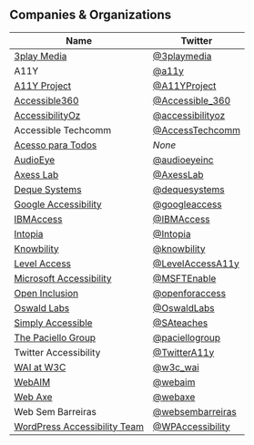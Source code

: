 ## Companies & Organizations

| Name | Twitter |
|---   |---      |
| [3play Media](https://www.3playmedia.com/) | [@3playmedia](https://twitter.com/3playmedia) |
| A11Y | [@a11y](https://twitter.com/a11y) |
| [A11Y Project](https://a11yproject.com/) | [@A11YProject](https://twitter.com/A11YProject) |
| [Accessible360](https://accessible360.com/) | [@Accessible_360](https://twitter.com/accessible_360/) |
| [AccessibilityOz](https://www.accessibilityoz.com/) | [@accessibilityoz](https://twitter.com/accessibilityoz) |
| Accessible Techcomm | [@AccessTechcomm](https://twitter.com/AccessTechcomm) |
| [Acesso para Todos](https://www.acessoparatodos.com.br/) | _None_ |
| [AudioEye](https://www.audioeye.com/) | [@audioeyeinc](https://twitter.com/audioeyeinc) |
| [Axess Lab](https://axesslab.com/) | [@AxessLab](https://twitter.com/AxessLab) |
| [Deque Systems](http://www.deque.com/) | [@dequesystems](https://twitter.com/dequesystems) |
| [Google Accessibility](https://www.google.com/accessibility/) | [@googleaccess](https://twitter.com/googleaccess) |
| [IBMAccess](https://www.ibm.com/able/) | [@IBMAccess](https://twitter.com/IBMAccess) |
| [Intopia](https://intopia.digital/) | [@Intopia](https://twitter.com/Intopia) |
| [Knowbility](https://knowbility.org/) | [@knowbility](https://twitter.com/knowbility) |
| [Level Access](https://www.levelaccess.com/) | [@LevelAccessA11y](https://twitter.com/LevelAccessA11y) |
| [Microsoft Accessibility](https://www.microsoft.com/en-us/accessibility/) | [@MSFTEnable](https://twitter.com/MSFTEnable) |
| [Open Inclusion](https://openinclusion.com/) | [@openforaccess](https://twitter.com/openforaccess) |
| [Oswald Labs](https://oswaldlabs.com/) | [@OswaldLabs](https://twitter.com/oswaldlabs) |
| [Simply Accessible](http://simplyaccessible.com/) | [@SAteaches](https://twitter.com/sateaches) |
| [The Paciello Group](https://www.paciellogroup.com/) | [@paciellogroup](https://twitter.com/paciellogroup) |
| Twitter Accessibility | [@TwitterA11y](https://twitter.com/TwitterA11y) |
| [WAI at W3C](https://www.w3.org/WAI/) | [@w3c_wai](https://twitter.com/w3c_wai) |
| [WebAIM](https://webaim.org/) | [@webaim](https://twitter.com/webaim) |
| [Web Axe](http://www.webaxe.org/) | [@webaxe](https://twitter.com/webaxe) |
| Web Sem Barreiras | [@websembarreiras](https://twitter.com/websembarreiras) |
| [WordPress Accessibility Team](https://make.wordpress.org/accessibility/) |[@WPAccessibility](https://twitter.com/WPAccessibility) |
